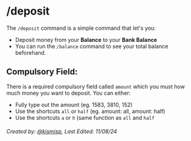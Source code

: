 # /deposit

The `/deposit` command is a simple command that let's you:
- Deposit money from your **Balance** to your **Bank Balance**
- You can run the `/balance` command to see your total balance beforehand.

## Compulsory Field:

There is a required compulsory field called `amount` which you must how much money you want to deposit. You can either:
- Fully type out the amount (eg. 1583, 3810, 152) 
- Use the shortcuts `all` or `half` (eg. amount: all, amount: half)
- Use the shortcuts `a` or `h` (same function as `all` and `half`



###### Created by: [@kismisp](https://discordapp.com/users/1206865169846632450), Last Edited: 11/08/24
